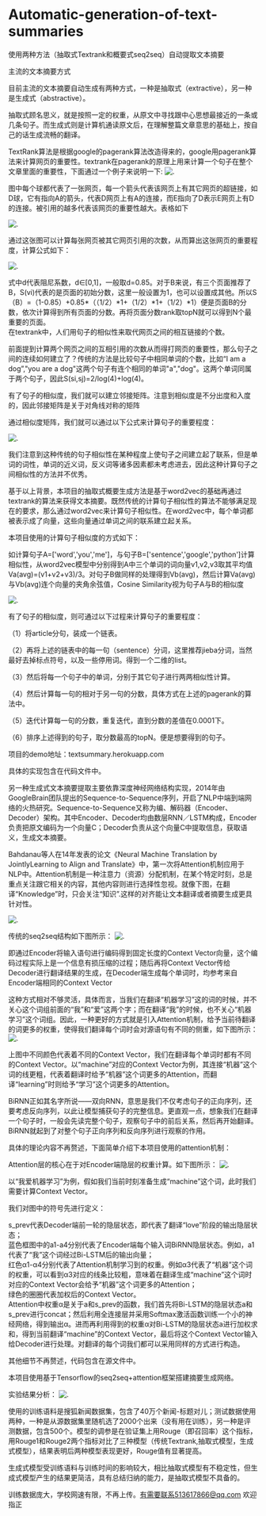 # Automatic-generation-of-text-summaries
使用两种方法（抽取式Textrank和概要式seq2seq）自动提取文本摘要

主流的文本摘要方式

目前主流的文本摘要自动生成有两种方式，一种是抽取式（extractive），另一种是生成式（abstractive）。

抽取式顾名思义，就是按照一定的权重，从原文中寻找跟中心思想最接近的一条或几条句子。而生成式则是计算机通读原文后，在理解整篇文章意思的基础上，按自己的话生成流畅的翻译。

TextRank算法是根据google的pagerank算法改造得来的，google用pagerank算法来计算网页的重要性。textrank在pagerank的原理上用来计算一个句子在整个文章里面的重要性，下面通过一个例子来说明一下:
![.](https://github.com/ztz818/Automatic-generation-of-text-summaries/blob/master/pictures/6.png)

图中每个球都代表了一张网页，每一个箭头代表该网页上有其它网页的超链接，如D球，它有指向A的箭头，代表D网页上有A的连接，而E指向了D表示E网页上有D的连接。被引用的越多代表该网页的重要性越大。表格如下<br>

![.](https://github.com/ztz818/Automatic-generation-of-text-summaries/blob/master/pictures/13.png)

通过这张图可以计算每张网页被其它网页引用的次数，从而算出这张网页的重要程度，计算公式如下：

![.](https://github.com/ztz818/Automatic-generation-of-text-summaries/blob/master/pictures/10.png)


式中d代表阻尼系数，d∈[0,1]，一般取d=0.85。对于B来说，有三个页面推荐了B，S(vi)代表的是页面的初始分数，这里一般设置为1，也可以设置成其他。所以S（B）=（1-0.85）+0.85*（（1/2）*1+（1/2）*1+（1/2）*1）便是页面B的分数，依次计算得到所有页面的分数。再将页面分数rank取topN就可以得到N个最重要的页面。
<br>
在textrank中，人们用句子的相似性来取代网页之间的相互链接的个数。<br>

前面提到计算两个网页之间的互相引用的次数从而得打网页的重要性，那么句子之间的连续如何建立了？传统的方法是比较句子中相同单词的个数，比如“I am a dog”,"you are a dog"这两个句子有连个相同的单词"a","dog"。这两个单词同属于两个句子，因此S(si,sj)=2/log(4)+log(4)。<br>

有了句子的相似度，我们就可以建立邻接矩阵。注意到相似度是不分出度和入度的，因此邻接矩阵是关于对角线对称的矩阵<br>

通过相似度矩阵，我们就可以通过以下公式来计算句子的重要程度：

![.](https://github.com/ztz818/Automatic-generation-of-text-summaries/blob/master/pictures/7.jpg)

我们注意到这种传统的句子相似性在某种程度上使句子之间建立起了联系，但是单词的词性，单词的近义词，反义词等诸多因素都未考虑进去，因此这种计算句子之间相似性的方法并不优秀。

基于以上背景，本项目的抽取式概要生成方法是基于word2vec的基础再通过textrank的算法来获得文本摘要。既然传统的计算句子相似性的算法不能够满足现在的要求，那么通过word2vec来计算句子相似性。在word2vec中，每个单词都被表示成了向量，这些向量通过单词之间的联系建立起关系。

本项目使用的计算句子相似度的方式如下：

如计算句子A=['word','you','me']，与句子B=['sentence','google','python']计算相似性，从word2vec模型中分别得到A中三个单词的词向量v1,v2,v3取其平均值Va(avg)=(v1+v2+v3)/3。对句子B做同样的处理得到Vb(avg)，然后计算Va(avg)与Vb(avg)连个向量的夹角余弦值，Cosine Similarity视为句子A与B的相似度<br>


![.](https://github.com/ztz818/Automatic-generation-of-text-summaries/blob/master/pictures/5.jpg)

有了句子的相似度，则可通过以下过程来计算句子的重要程度：<br>

（1）将article分句，装成一个链表。<br>

（2）再将上述的链表中的每一句（sentence）分词，这里推荐jieba分词，当然最好去掉标点符号，以及一些停用词。得到一个二维的list。<br>

（3）然后将每一个句子中的单词，分别于其它句子进行两两相似性计算。<br>

（4）然后计算每一句的相对于另一句的分数，具体方式在上述的pagerank的算法中。<br>

（5）迭代计算每一句的分数，重复迭代，直到分数的差值在0.0001下。<br>

（6）排序上述得到的句子，取分数最高的topN。便是想要得到的句子。<br>

项目的demo地址：textsummary.herokuapp.com<br>

具体的实现包含在代码文件中。

另一种生成式文本摘要提取主要依靠深度神经网络结构实现，2014年由GoogleBrain团队提出的Sequence-to-Sequence序列，开启了NLP中端到端网络的火热研究。Sequence-to-Sequence又称为编、解码器（Encoder、Decoder）架构。其中Encoder、Decoder均由数层RNN／LSTM构成，Encoder负责把原文编码为一个向量C；Decoder负责从这个向量C中提取信息，获取语义，生成文本摘要。

Bahdanau等人在14年发表的论文《Neural Machine Translation by JointlyLearning to Align and Translate》中，第一次将Attention机制应用于NLP中。Attention机制是一种注意力（资源）分配机制，在某个特定时刻，总是重点关注跟它相关的内容，其他内容则进行选择性忽视。就像下图，在翻译“Knowledge”时，只会关注“知识”.这样的对齐能让文本翻译或者摘要生成更具针对性。

![.](https://github.com/ztz818/Automatic-generation-of-text-summaries/blob/master/pictures/3.jpg)

传统的seq2seq结构如下图所示：
![.](https://github.com/ztz818/Automatic-generation-of-text-summaries/blob/master/pictures/15.jpg)

即通过Encoder将输入语句进行编码得到固定长度的Context Vector向量，这个编码过程实际上是一个信息有损压缩的过程；随后再将Context Vector传给Decoder进行翻译结果的生成，在Decoder端生成每个单词时，均参考来自Encoder端相同的Context Vector

这种方式相对不够灵活，具体而言，当我们在翻译“机器学习”这的词的时候，并不关心这个词组前面的“我”和“爱”这两个字；而在翻译“我”的时候，也不关心“机器学习”这个词组。因此，一种更好的方式就是引入Attention机制，给予当前待翻译的词更多的权重，使得我们翻译每个词时会对源语句有不同的侧重，如下图所示：
![.](https://github.com/ztz818/Automatic-generation-of-text-summaries/blob/master/pictures/14.jpg)

上图中不同颜色代表着不同的Context Vector，我们在翻译每个单词时都有不同的Context Vector。以“machine”对应的Context Vector为例，其连接“机器”这个词的线更粗，代表着翻译时给予“机器”这个词更多的Attention，而翻译“learning”时则给予“学习”这个词更多的Attention。

BiRNN正如其名字所说——双向RNN，意思是我们不仅考虑句子的正向序列，还要考虑反向序列，以此让模型捕获句子的完整信息。更直观一点，想象我们在翻译一个句子时，一般会先读完整个句子，观察句子中的前后关系，然后再开始翻译。BiRNN就起到了对整个句子正向序列和反向序列进行观察的作用。

具体的理论内容不再赘述，下面简单介绍下本项目使用的attention机制：<br>

Attention层的核心在于对Encoder端隐层的权重计算。如下图所示：
![.](https://github.com/ztz818/Automatic-generation-of-text-summaries/blob/master/pictures/16.jpg)

以“我爱机器学习”为例，假如我们当前时刻准备生成“machine”这个词，此时我们需要计算Context Vector。<br>

我们对图中的符号先进行定义：<br>

s_prev代表Decoder端前一轮的隐层状态，即代表了翻译“love”阶段的输出隐层状态；<br>
蓝色框图中的a1-a4分别代表了Encoder端每个输入词BiRNN隐层状态。例如，a1代表了“我”这个词经过Bi-LSTM后的输出向量；<br>
红色α1-α4分别代表了Attention机制学习到的权重。例如α3代表了“机器”这个词的权重，可以看到α3对应的线条比较粗，意味着在翻译生成“machine”这个词时对应的Context Vector会给予“机器”这个词更多的Attention；<br>
绿色的圈圈代表加权后的Context Vector。<br>
Attention中权重α是关于a和s_prev的函数，我们首先将Bi-LSTM的隐层状态a和s_prev进行concat；然后利用全连接层并采用Softmax激活函数训练一个小的神经网络，得到输出α。进而再利用得到的权重α对Bi-LSTM的隐层状态a进行加权求和，得到当前翻译“machine”的Context Vector，最后将这个Context Vector输入给Decoder进行处理。对翻译的每个词我们都可以采用同样的方式进行构造。<br>

其他细节不再赘述，代码包含在源文件中。<br>

本项目使用基于Tensorflow的seq2seq+attention框架搭建摘要生成网络。<br>

实验结果分析：
![.](https://github.com/ztz818/Automatic-generation-of-text-summaries/blob/master/pictures/9.png)

使用的训练语料是搜狐新闻数据集，包含了40万个新闻-标题对儿；测试数据使用两种，一种是从源数据集里随机选了2000个出来（没有用在训练），另一种是评测数据，包含500个。模型的调参是在验证集上用Rouge（即召回率）这个指标，用Rouge1和Rouge2两个指标对比了三种模型（传统Textrank,抽取式模型，生成式模型），结果表明后两种模型表现更好，Rouge值有显著提高。


生成式模型受训练语料与训练时间的影响较大，相比抽取式模型有不稳定性，但生成式模型产生的结果更简洁，具有总结归纳的能力，是抽取式模型不具备的。


训练数据庞大，学校网速有限，不再上传。有需要联系513617866@qq.com 欢迎指正
